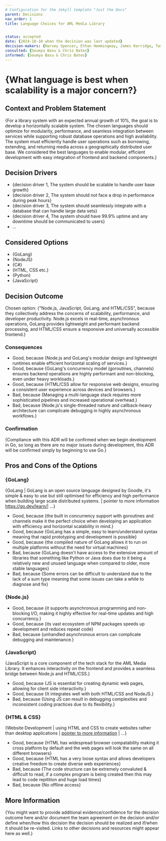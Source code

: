 ```yaml
---
# Configuration for the Jekyll template "Just the Docs"
parent: Decisions
nav_order: 1
title: Language Choices for AML Media Library


status: accepted
date: {2024-10-10 when the decision was last updated}
decision-makers: {Harvey Spencer, Ethan Hemmingway, James Kerridge, Tasnim Begum}
consulted: {Soumya Basu & Chris Bates}
informed: {Soumya Basu & Chris Bates}
---
```

<!-- we need to disable MD025, because we use the different heading "ADR Template" in the homepage (see above) than it is foreseen in the template -->
<!-- markdownlint-disable-next-line MD025 -->
# {What language is best when scalability is a major concern?}

## Context and Problem Statement
{For a library system with an expected annual growth of 10%, the goal is to develop a horizontally scalable system. The chosen languages should optimize for modularity, performance, and seamless integration between services while supporting robust database operations and high availability.
The system must efficiently handle user operations such as borrowing, extending, and returning media across a geographically distributed user base. We considered the best languages to enable modular, efficient development with easy integration of frontend and backend components.}

<!-- This is an optional element. Feel free to remove. -->
## Decision Drivers

* {decision driver 1, The system should be scalable to handle user base growth}
* {decision driver 2, The system should not face a drop in performance during peak hours}
* {decision driver 3, The system should seamlessly integrate with a database that can handle large data sets}
* {decision driver 4, The system should have 99.9% uptime and any downtime should be communicated to users}
* … <!-- numbers of drivers can vary -->

## Considered Options

* {GoLang}
* {NodeJS}
* {C#}
* {HTML, CSS etc.}
* {Python}
* {JavaScript}

## Decision Outcome

Chosen option: {"Node.js, JavaScript, GoLang, and HTML/CSS", because they collectively address the concerns of scalability, performance, and developer productivity. Node.js excels in real-time, asynchronous operations, GoLang provides lightweight and performant backend processing, and HTML/CSS ensure a responsive and universally accessible frontend.}

<!-- This is an optional element. Feel free to remove. -->
### Consequences

* Good, because {Node.js and GoLang's modular design and lightweight runtimes enable efficient horizontal scaling of services.}
* Good, because {GoLang's concurrency model (goroutines, channels) ensures backend operations are highly performant and non-blocking, even under heavy workloads.}
* Good, because {HTML/CSS allow for responsive web designs, ensuring a consistent user experience across devices and browsers.}
* Bad, because {Managing a multi-language stack requires more sophisticated pipelines and increased operational overhead.}
* Bad, because {Node.js's single-threaded nature and callback-heavy architecture can complicate debugging in highly asynchronous workflows.}

<!-- This is an optional element. Feel free to remove. -->
### Confirmation

{Compliance with this ADR will be confirmed when we begin development in Go, so long as there are no major issues during development, this ADR will be confirmed simply by beginning to use Go.}

<!-- This is an optional element. Feel free to remove. -->
## Pros and Cons of the Options

### {GoLang}

<!-- This is an optional element. Feel free to remove. -->
{GoLang | GoLang is an open source language designed by Goodle, it's simple & easy to use but still optimised for efficiency and high performance when building large scale distributed systems. | pointer to more information https://go.dev/learn/| …}

* Good, because {the built in concurrency support with goroutines and channels make it the perfect choice when developing an application with efficiency and horizontal scalability in mind.}
* Good, because {GoLang has a simple, easy to learn/understand syntax meaning that rapid prototyping and development is possible}
* Good, because {the compiled nature of GoLang allows it to run on multiple platforms without the need for virtual machines}
* Bad, because {GoLang doesn't have access to the extensive amount of libraries that something like Python or Java does due to it being a relatively new and unused language when compared to older, more stable languages}
* Bad, because {Some errors can be difficult to understand due to the lack of a sum type meaning that some issues can take a while to diagnose and fix}


### {Node.js}
* Good, because {it supports asynchronous programming and non-blocking I/O, making it highly effective for real-time updates and high concurrency.}
* Good, because {its vast ecosystem of NPM packages speeds up development and reduces repeat code}
* Bad, because {unhandled asynchronous errors can complicate debugging and maintenance.}

### {JavaScript}
{JavaScript is a core component of the tech stack for the AML Media Library. It enhances interactivity on the frontend and provides a seamless bridge between Node.js and HTML/CSS.}
* Good, because {JS is essential for creating dynamic web pages, allowing for client side interactivity.}
* Good, because {It integrates well with both HTML/CSS and NodeJS.}
* Bad, because {Using JS can result in debugging complexities and inconsistent coding practices due to its flexibility.}



### {HTML & CSS}

{Website Development | using HTML and CSS to create websites rather than desktop applications | [pointer to more information](https://www.w3schools.com/html/html_css.asp) | …}

* Good, because {HTML has widespread browser compatability making it cross platform by default and the web pages will look the same on all different browsers}
* Good, because {HTML has a very loose syntax and allows developers creative freedom to create diverse web experiences}
* Bad, because {The code structure can be extremely convaluted & difficult to read, if a complex program is being created then this may lead to code repitition and huge load times}
* Bad, because {No offline access}

<!-- This is an optional element. Feel free to remove. -->
## More Information

{You might want to provide additional evidence/confidence for the decision outcome here and/or document the team agreement on the decision and/or define when/how this decision the decision should be realized and if/when it should be re-visited. Links to other decisions and resources might appear here as well.}
